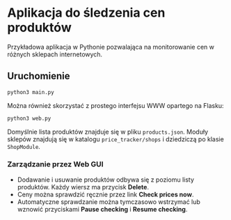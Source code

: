 # Aplikacja do śledzenia cen produktów

Przykładowa aplikacja w Pythonie pozwalająca na monitorowanie cen w różnych sklepach internetowych.

## Uruchomienie

```bash
python3 main.py
```

Można również skorzystać z prostego interfejsu WWW opartego na Flasku:

```bash
python3 web.py
```

Domyślnie lista produktów znajduje się w pliku `products.json`. Moduły sklepów znajdują się w katalogu `price_tracker/shops` i dziedziczą po klasie `ShopModule`.

### Zarządzanie przez Web GUI

- Dodawanie i usuwanie produktów odbywa się z poziomu listy produktów. Każdy wiersz ma przycisk **Delete**.
- Ceny można sprawdzić ręcznie przez link **Check prices now**.
- Automatyczne sprawdzanie można tymczasowo wstrzymać lub wznowić przyciskami **Pause checking** i **Resume checking**.
